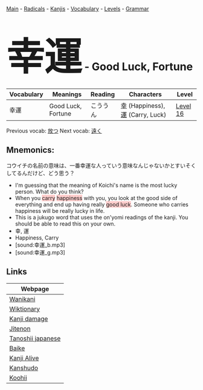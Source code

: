 <style> bigfont {font-size: 100px}</style>
[Main](../README.md) -
[Radicals](../radicals.md) -
[Kanjis](../kanjis.md) -
[Vocabulary](../vocabulary.md) -
[Levels](../levels.md) -
[Grammar](../grammar.md)
# <bigfont> 幸運</bigfont> - Good Luck, Fortune 

| Vocabulary | Meanings | Reading | Characters | Level |
| --- | --- | --- | --- | --- |
| 幸運 | Good Luck, Fortune | こううん |  [幸](../kanjis/幸.md) (Happiness), [運](../kanjis/運.md) (Carry, Luck) | [Level 16](../levels/wk_level16.md) |

Previous vocab: [放つ](放つ.md) Next vocab: [遠く](遠く.md) 

## Mnemonics:
コウイチの名前の意味は、一番幸運な人っていう意味なんじゃないかとすいそくしてるんだけど、どう思う？
* I'm guessing that the meaning of Koichi's name is the most lucky person. What do you think?
* When you <span style="background-color:#ffcccb"> carry</span> <span style="background-color:#ffcccb"> happiness</span> with you, you look at the good side of everything and end up having really <span style="background-color:#ffcccb"> good luck</span>. Someone who carries happiness will be really lucky in life.
* This is a jukugo word that uses the on'yomi readings of the kanji. You should be able to read this on your own.
* 幸, 運
* Happiness, Carry
* [sound:幸運_b.mp3]
* [sound:幸運_g.mp3]


## Links 

| Webpage |
| --- |
| [Wanikani          ](https://www.wanikani.com/kanji/幸運) |
| [Wiktionary        ](https://en.wiktionary.org/wiki/幸運) |
| [Kanji damage      ](http://www.kanjidamage.com/kanji/search?utf8=✓&q=幸運) |
| [Jitenon           ](https://jitenon.com/kanji/幸運) |
| [Tanoshii japanese ](https://www.tanoshiijapanese.com/dictionary/kanji.cfm?k=幸運) |
| [Baike             ](https://baike.baidu.com/item/幸運) |
| [Kanji Alive       ](https://app.kanjialive.com/幸運) |
| [Kanshudo          ](https://www.kanshudo.com/searchmn?q=幸運) |
| [Koohii            ](https://kanji.koohii.com/study/kanji/幸運) |
